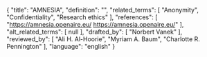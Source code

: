 {
    "title": "AMNESIA",
    "definition": "",
    "related_terms": [
        "Anonymity",
        "Confidentiality",
        "Research ethics"
    ],
    "references": [
        "https://amnesia.openaire.eu/ https://amnesia.openaire.eu/"
    ],
    "alt_related_terms": [
        null
    ],
    "drafted_by": [
        "Norbert Vanek"
    ],
    "reviewed_by": [
        "Ali H. Al-Hoorie",
        "Myriam A. Baum",
        "Charlotte R. Pennington"
    ],
    "language": "english"
}
